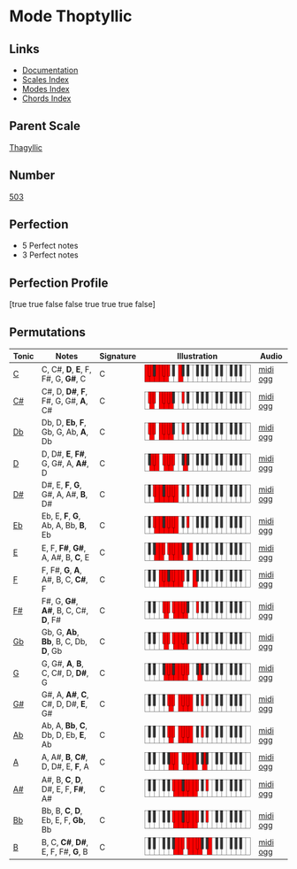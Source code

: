 # Mode Thoptyllic

## Links

- [Documentation](index.md)
- [Scales Index](Scales.md)
- [Modes Index](Modes.md)
- [Chords Index](Chords.md)

## Parent Scale

[Thagyllic](ScaleThagyllic.md)

## Number

[503](https://ianring.com/musictheory/scales/503)

## Perfection

- 5 Perfect notes
- 3 Perfect notes

## Perfection Profile

[true true false false true true true false]

## Permutations

| Tonic | Notes | Signature | Illustration | Audio |
|-------|-------|-----------|--------------|-------|
| [C](ModeCNaturalThoptyllic.md) | C, C#, **D**, **E**, F, F#, G, **G#**, C | C | ![CNaturalThoptyllic](ModeCNaturalThoptyllic.png) | [midi](ModeCNaturalThoptyllic.mid) [ogg](ModeCNaturalThoptyllic.ogg) |
| [C#](ModeCSharpThoptyllic.md) | C#, D, **D#**, **F**, F#, G, G#, **A**, C# | C | ![CSharpThoptyllic](ModeCSharpThoptyllic.png) | [midi](ModeCSharpThoptyllic.mid) [ogg](ModeCSharpThoptyllic.ogg) |
| [Db](ModeDFlatThoptyllic.md) | Db, D, **Eb**, **F**, Gb, G, Ab, **A**, Db | C | ![DFlatThoptyllic](ModeDFlatThoptyllic.png) | [midi](ModeDFlatThoptyllic.mid) [ogg](ModeDFlatThoptyllic.ogg) |
| [D](ModeDNaturalThoptyllic.md) | D, D#, **E**, **F#**, G, G#, A, **A#**, D | C | ![DNaturalThoptyllic](ModeDNaturalThoptyllic.png) | [midi](ModeDNaturalThoptyllic.mid) [ogg](ModeDNaturalThoptyllic.ogg) |
| [D#](ModeDSharpThoptyllic.md) | D#, E, **F**, **G**, G#, A, A#, **B**, D# | C | ![DSharpThoptyllic](ModeDSharpThoptyllic.png) | [midi](ModeDSharpThoptyllic.mid) [ogg](ModeDSharpThoptyllic.ogg) |
| [Eb](ModeEFlatThoptyllic.md) | Eb, E, **F**, **G**, Ab, A, Bb, **B**, Eb | C | ![EFlatThoptyllic](ModeEFlatThoptyllic.png) | [midi](ModeEFlatThoptyllic.mid) [ogg](ModeEFlatThoptyllic.ogg) |
| [E](ModeENaturalThoptyllic.md) | E, F, **F#**, **G#**, A, A#, B, **C**, E | C | ![ENaturalThoptyllic](ModeENaturalThoptyllic.png) | [midi](ModeENaturalThoptyllic.mid) [ogg](ModeENaturalThoptyllic.ogg) |
| [F](ModeFNaturalThoptyllic.md) | F, F#, **G**, **A**, A#, B, C, **C#**, F | C | ![FNaturalThoptyllic](ModeFNaturalThoptyllic.png) | [midi](ModeFNaturalThoptyllic.mid) [ogg](ModeFNaturalThoptyllic.ogg) |
| [F#](ModeFSharpThoptyllic.md) | F#, G, **G#**, **A#**, B, C, C#, **D**, F# | C | ![FSharpThoptyllic](ModeFSharpThoptyllic.png) | [midi](ModeFSharpThoptyllic.mid) [ogg](ModeFSharpThoptyllic.ogg) |
| [Gb](ModeGFlatThoptyllic.md) | Gb, G, **Ab**, **Bb**, B, C, Db, **D**, Gb | C | ![GFlatThoptyllic](ModeGFlatThoptyllic.png) | [midi](ModeGFlatThoptyllic.mid) [ogg](ModeGFlatThoptyllic.ogg) |
| [G](ModeGNaturalThoptyllic.md) | G, G#, **A**, **B**, C, C#, D, **D#**, G | C | ![GNaturalThoptyllic](ModeGNaturalThoptyllic.png) | [midi](ModeGNaturalThoptyllic.mid) [ogg](ModeGNaturalThoptyllic.ogg) |
| [G#](ModeGSharpThoptyllic.md) | G#, A, **A#**, **C**, C#, D, D#, **E**, G# | C | ![GSharpThoptyllic](ModeGSharpThoptyllic.png) | [midi](ModeGSharpThoptyllic.mid) [ogg](ModeGSharpThoptyllic.ogg) |
| [Ab](ModeAFlatThoptyllic.md) | Ab, A, **Bb**, **C**, Db, D, Eb, **E**, Ab | C | ![AFlatThoptyllic](ModeAFlatThoptyllic.png) | [midi](ModeAFlatThoptyllic.mid) [ogg](ModeAFlatThoptyllic.ogg) |
| [A](ModeANaturalThoptyllic.md) | A, A#, **B**, **C#**, D, D#, E, **F**, A | C | ![ANaturalThoptyllic](ModeANaturalThoptyllic.png) | [midi](ModeANaturalThoptyllic.mid) [ogg](ModeANaturalThoptyllic.ogg) |
| [A#](ModeASharpThoptyllic.md) | A#, B, **C**, **D**, D#, E, F, **F#**, A# | C | ![ASharpThoptyllic](ModeASharpThoptyllic.png) | [midi](ModeASharpThoptyllic.mid) [ogg](ModeASharpThoptyllic.ogg) |
| [Bb](ModeBFlatThoptyllic.md) | Bb, B, **C**, **D**, Eb, E, F, **Gb**, Bb | C | ![BFlatThoptyllic](ModeBFlatThoptyllic.png) | [midi](ModeBFlatThoptyllic.mid) [ogg](ModeBFlatThoptyllic.ogg) |
| [B](ModeBNaturalThoptyllic.md) | B, C, **C#**, **D#**, E, F, F#, **G**, B | C | ![BNaturalThoptyllic](ModeBNaturalThoptyllic.png) | [midi](ModeBNaturalThoptyllic.mid) [ogg](ModeBNaturalThoptyllic.ogg) |

